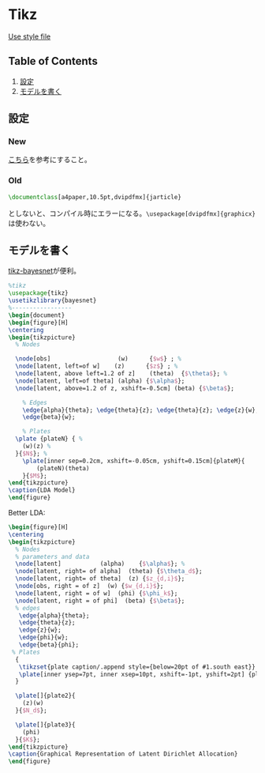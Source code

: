 # Tikz
[Use style file](https://github.com/Shusei-E/tikz-bayesnet)

## Table of Contents
1. [設定](#設定)
2. [モデルを書く](#モデルを書く)


## 設定
### New
[こちら](https://github.com/Shusei-E/Code_Tips/blob/master/Latex-Beamer/Latex.md#tikzでゲームツリー)を参考にすること。

### Old
```tex
\documentclass[a4paper,10.5pt,dvipdfmx]{jarticle}
```
としないと、コンパイル時にエラーになる。`\usepackage[dvipdfmx]{graphicx}`は使わない。

## モデルを書く
[tikz-bayesnet](https://github.com/jluttine/tikz-bayesnet)が便利。
```tex
%tikz
\usepackage{tikz}
\usetikzlibrary{bayesnet}
%-----------------
\begin{document}
\begin{figure}[H]
\centering
\begin{tikzpicture}
  % Nodes

  \node[obs]                   (w)      {$w$} ; %
  \node[latent, left=of w]    (z)      {$z$} ; %
  \node[latent, above left=1.2 of z]    (theta)  {$\theta$}; %
  \node[latent, left=of theta] (alpha) {$\alpha$};
  \node[latent, above=1.2 of z, xshift=-0.5cm] (beta) {$\beta$};

	% Edges
	\edge{alpha}{theta}; \edge{theta}{z}; \edge{theta}{z}; \edge{z}{w}; 
	\edge{beta}{w};

	% Plates
  \plate {plateN} { %
    (w)(z) %
  }{$N$}; %
	\plate[inner sep=0.2cm, xshift=-0.05cm, yshift=0.15cm]{plateM}{
		(plateN)(theta)
	}{$M$};
\end{tikzpicture}
\caption{LDA Model}
\end{figure}
```
Better LDA:
```tex
\begin{figure}[H]
\centering
\begin{tikzpicture}
  % Nodes
  % parameters and data
  \node[latent]           (alpha)    {$\alpha$}; %
  \node[latent, right= of alpha]  (theta) {$\theta_d$};
  \node[latent, right= of theta]  (z) {$z_{d,i}$};
  \node[obs, right = of z]  (w) {$w_{d,i}$};
  \node[latent, right = of w]  (phi) {$\phi_k$};
  \node[latent, right = of phi]  (beta) {$\beta$};
  % edges
   \edge{alpha}{theta};
   \edge{theta}{z};
   \edge{z}{w};
   \edge{phi}{w};
   \edge{beta}{phi};
 % Plates
  {
   \tikzset{plate caption/.append style={below=20pt of #1.south east}}
   \plate[inner ysep=7pt, inner xsep=10pt, xshift=-1pt, yshift=2pt] {plate1} {(theta)(z)(w)} {$D$};
  }

  \plate[]{plate2}{
    (z)(w)
  }{$N_d$};

  \plate[]{plate3}{
    (phi)
  }{$K$};
\end{tikzpicture}
\caption{Graphical Representation of Latent Dirichlet Allocation}
\end{figure}
```
